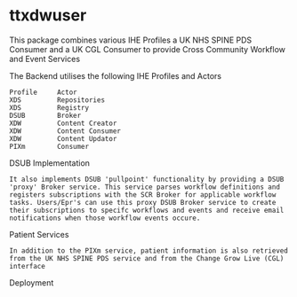 # ttxdwuser

This package combines various IHE Profiles a UK NHS SPINE PDS Consumer and a UK CGL Consumer to provide Cross Community Workflow and Event Services

The Backend utilises the following IHE Profiles and Actors
    
    Profile     Actor
    XDS         Repositories
    XDS         Registry
    DSUB        Broker
    XDW         Content Creator
    XDW         Content Consumer
    XDW         Content Updator
    PIXm        Consumer

DSUB Implementation

    It also implements DSUB 'pullpoint' functionality by providing a DSUB 'proxy' Broker service. This service parses workflow definitions and registers subscriptions with the SCR Broker for applicable workflow tasks. Users/Epr's can use this proxy DSUB Broker service to create their subscriptions to specifc workflows and events and receive email notifications when those workflow events occure.

Patient Services

    In addition to the PIXm service, patient information is also retrieved from the UK NHS SPINE PDS service and from the Change Grow Live (CGL) interface

Deployment


